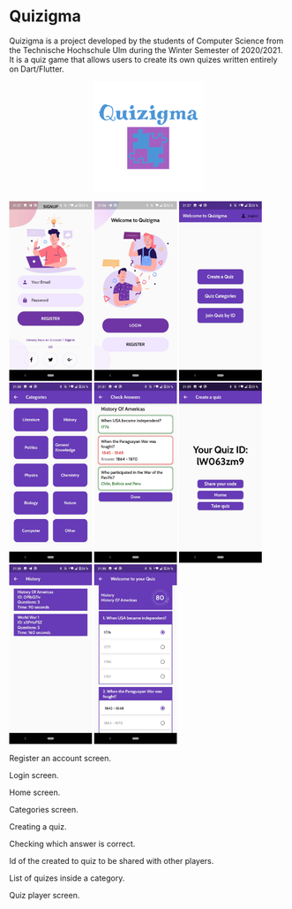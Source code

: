 # Quizigma

Quizigma is a project developed by the students of Computer Science from the Technische Hochschule Ulm during the Winter Semester of 2020/2021. It is a quiz game that allows users to create its own quizes written entirely on Dart/Flutter.

<p align="center">
<img src="images/logo.png" width="200" >
</p>

<p float="left">
  <img src="images/register_screen.jpg" width="150" />
  <img src="images/login_screen.jpg" width="150"" /> 
  <img src="images/main_screen.jpg" width="150" />
  <img src="images/categories_screen.jpg" width="150 />
  <img src="images/creating_a_quiz_screen.jpg" width="150" />
  <img src="images/check_answers_screen.jpg" width="150" />
  <img src="images/quiz_created_id_screen.jpg" width="150" />
  <img src="images/quiz_list_screen.jpg" width="150" />
  <img src="images/quiz_screen.jpg" width="150" />
</p>

Register an account screen.


Login screen.


Home screen.


Categories screen.

Creating a quiz.


Checking which answer is correct.


Id of the created to quiz to be shared with other players.


List of quizes inside a category.


Quiz player screen.



